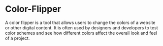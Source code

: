 # Color-Flipper
A color flipper is a tool that allows users to change the colors of a website or other digital content. It is often used by designers and developers to test color schemes and see how different colors affect the overall look and feel of a project.
